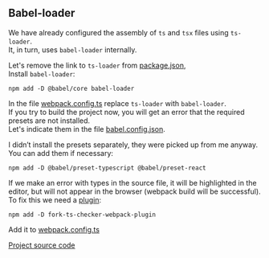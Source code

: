 ﻿## Babel-loader

We have already configured the assembly of `ts` and `tsx` files using `ts-loader`.  
It, in turn, uses `babel-loader` internally.

Let's remove the link to `ts-loader` from [package.json](package.json),  
Install `babel-loader`:  
```
npm add -D @babel/core babel-loader
```

In the file [webpack.config.ts](webpack.config.ts) replace `ts-loader` with `babel-loader`.  
If you try to build the project now, you will get an error that the required presets are not installed.  
Let's indicate them in the file [babel.config.json](babel.config.json).

I didn’t install the presets separately, they were picked up from me anyway.  
You can add them if necessary:  
```
npm add -D @babel/preset-typescript @babel/preset-react
```

If we make an error with types in the source file, it will be highlighted in the editor, but will not appear in the browser (webpack build will be successful).  
To fix this we need a [plugin](https://github.com/TypeStrong/fork-ts-checker-webpack-plugin):  
```
npm add -D fork-ts-checker-webpack-plugin
```

Add it to [webpack.config.ts](webpack.config.ts)

[Project source code](./)
